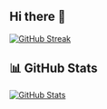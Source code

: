 ## Hi there 👋

[![GitHub Streak](https://github-readme-streak-stats.herokuapp.com/?user=EdMo1&theme=chartreuse-dark&dates=white&fire=red)](https://git.io/streak-stats)

## 📊 GitHub Stats

[![GitHub Stats](https://github-readme-stats.vercel.app/api?username=EdMo1&show_icons=true&theme=radical)](https://github.com/EdMo1)
